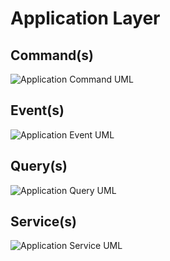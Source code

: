 <!-- markdownlint-disable MD013 -->
# Application Layer

## Command(s)

![Application Command UML](./application_command.graphviz.svg)

## Event(s)

![Application Event UML](./application_event.graphviz.svg)

## Query(s)

![Application Query UML](./application_query.graphviz.svg)

## Service(s)

![Application Service UML](./application_service.graphviz.svg)
